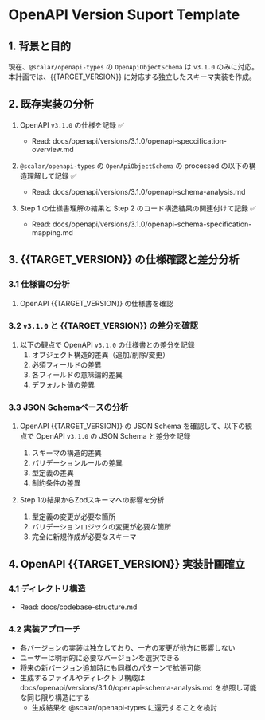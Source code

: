 <!--
Prompt (Do not edit):
docs/openapi-version-suuport.template.md のテンプレートを利用して vx.x.x に対応する計画書を docs/openapi/versions/x.x.x/ 以下に作成してください。
-->

# OpenAPI Version Suport Template

## 1. 背景と目的

現在、`@scalar/openapi-types` の `OpenApiObjectSchema` は `v3.1.0` のみに対応。本計画では、{{TARGET_VERSION}} に対応する独立したスキーマ実装を作成。

## 2. 既存実装の分析

1. OpenAPI `v3.1.0` の仕様を記録 ✅

   - Read: docs/openapi/versions/3.1.0/openapi-speccification-overview.md

2. `@scalar/openapi-types` の `OpenApiObjectSchema` の processed の以下の構造理解して記録 ✅

   - Read: docs/openapi/versions/3.1.0/openapi-schema-analysis.md

3. Step 1 の仕様書理解の結果と Step 2 のコード構造結果の関連付けて記録 ✅
   - Read: docs/openapi/versions/3.1.0/openapi-schema-specification-mapping.md

## 3. {{TARGET_VERSION}} の仕様確認と差分分析

### 3.1 仕様書の分析

1. OpenAPI {{TARGET_VERSION}} の仕様書を確認

### 3.2 `v3.1.0` と {{TARGET_VERSION}} の差分を確認

1. 以下の観点で OpenAPI `v3.1.0` の仕様書との差分を記録
   1. オブジェクト構造的差異（追加/削除/変更）
   2. 必須フィールドの差異
   3. 各フィールドの意味論的差異
   4. デフォルト値の差異

### 3.3 JSON Schemaベースの分析

1. OpenAPI {{TARGET_VERSION}} の JSON Schema を確認して、以下の観点で OpenAPI `v3.1.0` の JSON Schema と差分を記録

   1. スキーマの構造的差異
   2. バリデーションルールの差異
   3. 型定義の差異
   4. 制約条件の差異

2. Step 1の結果からZodスキーマへの影響を分析
   1. 型定義の変更が必要な箇所
   2. バリデーションロジックの変更が必要な箇所
   3. 完全に新規作成が必要なスキーマ

## 4. OpenAPI {{TARGET_VERSION}} 実装計画確立

### 4.1 ディレクトリ構造

- Read: docs/codebase-structure.md

### 4.2 実装アプローチ

- 各バージョンの実装は独立しており、一方の変更が他方に影響しない
- ユーザーは明示的に必要なバージョンを選択できる
- 将来の新バージョン追加時にも同様のパターンで拡張可能
- 生成するファイルやディレクトリ構成は docs/openapi/versions/3.1.0/openapi-schema-analysis.md を参照し可能な同じ限り構造にする
  - 生成結果を @scalar/openapi-types に還元することを検討
